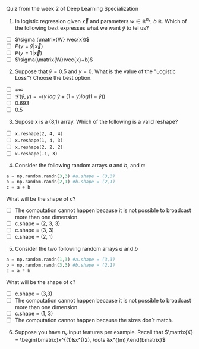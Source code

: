 Quiz from the week 2 of Deep Learning Specialization

1. In logistic regression given $\vec{x}$ and parameters $w \in \mathbb{R}^{n_{x}}$, $b$ $\mathbb{R}$. Which of the following best expresses what we want $\hat{y}$ to tel us?
- [ ] $\sigma (\matrix{W} \vec{x})$
- [ ] $P(y = \hat{y}|\vec{x})$
- [ ] $P(y=1|\vec{x})$
- [ ] $\sigma(\matrix{W}\vec{x}+b)$

2. Suppose that $\hat{y} = 0.5$ and $y = 0$. What is the value of the "Logistic Loss"? Choose the best option.
- [ ] $+\infty$  
- [ ] $\mathscr{L}(\hat{y},y) = -(y\ log\ \hat{y} + (1-y)log(1-\hat{y}))$ 
- [ ] 0.693
- [ ] 0.5

3. Supose x is a (8,1) array. Which of the following is a valid reshape?
- [ ] `x.reshape(2, 4, 4)`
- [ ] `x.reshape(1, 4, 3)`
- [ ] `x.reshape(2, 2, 2)`
- [ ] `x.reshape(-1, 3)`

4. Consider the following random arrays $a$ and $b$, and $c$:
```Python
a = np.random.randn(3,3) #a.shape = (3,3)
b = np.random.randn(2,1) #b.shape = (2,1)
c = a + b
```
What will be the shape of c?
- [ ] The computation cannot happen because it is not possible to broadcast more than one dimension.
- [ ] c.shape = (2, 3, 3)
- [ ] c.shape = (3, 3)
- [ ] c.shape = (2, 1)

5. Consider the two following random arrays $a$ and $b$
```Python
a = np.random.randn(1,3) #a.shape = (3,3)
b = np.random.randn(3,3) #b.shape = (2,1)
c = a * b
```
What will be the shape of c?

- [ ] c.shape = (3,3)
- [ ] The computation cannot happen because it is not possible to broadcast more than one dimension.
- [ ] c.shape = (1, 3)
- [ ] The computation cannot happen because the sizes don´t match.

6. Suppose you have $n_x$ input features per example. Recall that $\matrix{X} = \begin{bmatrix}x^{(1)&x^{(2), \dots &x^{(m)}\end{bmatrix}$ 